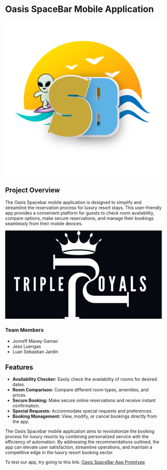 # Oasis SpaceBar Mobile Application

![Oasis SpaceBar](Assets/Oasis%20SpaceBar%20Logo.png)

## Project Overview

The Oasis Spacebar mobile application is designed to simplify and streamline the reservation process for luxury resort stays. This user-friendly app provides a convenient platform for guests to check room availability, compare options, make secure reservations, and manage their bookings seamlessly from their mobile devices.

![Team Members](Assets/TRIPLE%20J%20LOGO.jpg)

### Team Members
- Jonreff Maxey Gamao
- Jess Luengas
- Luan Sebastian Jardin

## Features

- **Availability Checker:** Easily check the availability of rooms for desired dates.
- **Room Comparison:** Compare different room types, amenities, and prices.
- **Secure Booking:** Make secure online reservations and receive instant confirmation.
- **Special Requests:** Accommodate special requests and preferences.
- **Booking Management:** View, modify, or cancel bookings directly from the app.

The Oasis Spacebar mobile application aims to revolutionize the booking process for luxury resorts by combining personalized service with the efficiency of automation. By addressing the recommendations outlined, the app can elevate user satisfaction, streamline operations, and maintain a competitive edge in the luxury resort booking sector.

To test our app, try going to this link: [Oasis SpaceBar App Prototype](https://www.figma.com/proto/TiEQSy1JC2t7YmijJhBzAU/SpaceBar-App?node-id=4-9&t=t5ThCRBK50zrlR7J-1)
